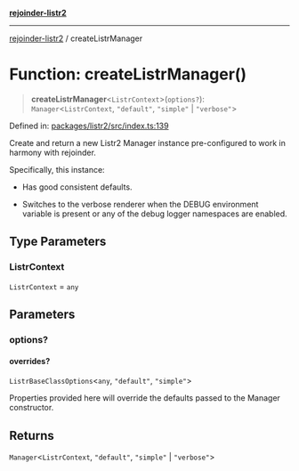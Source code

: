 [**rejoinder-listr2**](../README.md)

***

[rejoinder-listr2](../README.md) / createListrManager

# Function: createListrManager()

> **createListrManager**\<`ListrContext`\>(`options?`): `Manager`\<`ListrContext`, `"default"`, `"simple"` \| `"verbose"`\>

Defined in: [packages/listr2/src/index.ts:139](https://github.com/Xunnamius/rejoinder/blob/fd6ae7b54821a38e5873a5bc746fe7995ec48e83/packages/listr2/src/index.ts#L139)

Create and return a new Listr2 Manager instance pre-configured to
work in harmony with rejoinder.

Specifically, this instance:

  - Has good consistent defaults.

  - Switches to the verbose renderer when the DEBUG environment variable is
    present or any of the debug logger namespaces are enabled.

## Type Parameters

### ListrContext

`ListrContext` = `any`

## Parameters

### options?

#### overrides?

`ListrBaseClassOptions`\<`any`, `"default"`, `"simple"`\>

Properties provided here will override the defaults passed to the
Manager constructor.

## Returns

`Manager`\<`ListrContext`, `"default"`, `"simple"` \| `"verbose"`\>

